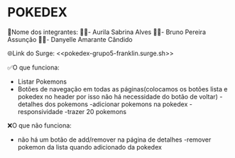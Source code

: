 # POKEDEX

🤝Nome dos integrantes: 
👩‍💻- Aurila Sabrina Alves
👨‍💻- Bruno Pereira Assunção
👩‍💻- Danyelle Amarante Cândido

🌐Link do Surge: <<pokedex-grupo5-franklin.surge.sh>>

✅O que funciona:
- Listar Pokemons
- Botões de navegação em todas as páginas(colocamos os botões lista e pokedex no header por isso não há necessidade do botão de voltar)
-detalhes dos pokemons
-adicionar pokemons na pokedex
-responsividade
-trazer 20 pokemons




❌O que não funciona: 
- não há um botão de add/remover na página de detalhes
-remover pokemon da lista quando adicionado da pokedex
